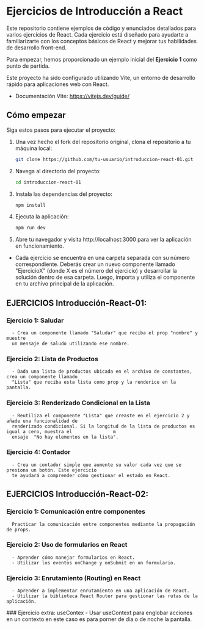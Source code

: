 # Ejercicios de Introducción a React

Este repositorio contiene ejemplos de código y enunciados detallados para varios ejercicios de React. Cada ejercicio está diseñado para ayudarte a familiarizarte con los conceptos básicos de React y mejorar tus habilidades de desarrollo front-end.

Para empezar, hemos proporcionado un ejemplo inicial del **Ejercicio 1** como punto de partida.

Este proyecto ha sido configurado utilizando Vite, un entorno de desarrollo rápido para aplicaciones web con React.

- Documentación Vite: https://vitejs.dev/guide/

## Cómo empezar

Siga estos pasos para ejecutar el proyecto:

1. Una vez hecho el fork del repositorio original, clona el repositorio a tu máquina local:

   ```bash
   git clone https://github.com/tu-usuario/introduccion-react-01.git
   ```

2. Navega al directorio del proyecto:

   ```bash
   cd introduccion-react-01
   ```

3. Instala las dependencias del proyecto:

   ```bash
   npm install
   ```

4. Ejecuta la aplicación:

   ```bash
   npm run dev
   ```

5. Abre tu navegador y visita http://localhost:3000 para ver la aplicación en funcionamiento.

- Cada ejercicio se encuentra en una carpeta separada con su número correspondiente. Deberás crear un nuevo componente llamado "EjercicioX" (donde X es el número del ejercicio) y desarrollar la solución dentro de esa carpeta. Luego, importa y utiliza el componente en tu archivo principal de la aplicación.

## EJERCICIOS Introducción-React-01:

   ### Ejercicio 1: Saludar
   
      - Crea un componente llamado "Saludar" que reciba el prop "nombre" y muestre 
      un mensaje de saludo utilizando ese nombre.
   
   
   
   ### Ejercicio 2: Lista de Productos
   
      - Dada una lista de productos ubicada en el archivo de constantes, crea un componente llamado 
      "Lista" que reciba esta lista como prop y la renderice en la pantalla.
   
   
   ### Ejercicio 3: Renderizado Condicional en la Lista
   
      - Reutiliza el componente "Lista" que creaste en el ejercicio 2 y añade una funcionalidad de 
      renderizado condicional. Si la longitud de la lista de productos es igual a cero, muestra el               m
      ensaje  "No hay elementos en la lista".
   
   
   ### Ejercicio 4: Contador
   
      - Crea un contador simple que aumente su valor cada vez que se presiona un botón. Este ejercicio 
      te ayudará a comprender cómo gestionar el estado en React.

## EJERCICIOS Introducción-React-02:

   ### Ejercicio 1: Comunicación entre componentes
      Practicar la comunicación entre componentes mediante la propagación de props.
   ### Ejercicio 2: Uso de formularios en React
      - Aprender cómo manejar formularios en React.
      - Utilizar los eventos onChange y onSubmit en un formulario.
   ### Ejercicio 3: Enrutamiento (Routing) en React
      - Aprender a implementar enrutamiento en una aplicación de React.
      - Utilizar la biblioteca React Router para gestionar las rutas de la aplicación.
   ### Ejercicio extra: useContex
      - Usar useContext para englobar acciones en un contexto en este caso es para porner de día
      o de noche la pantalla.
      




